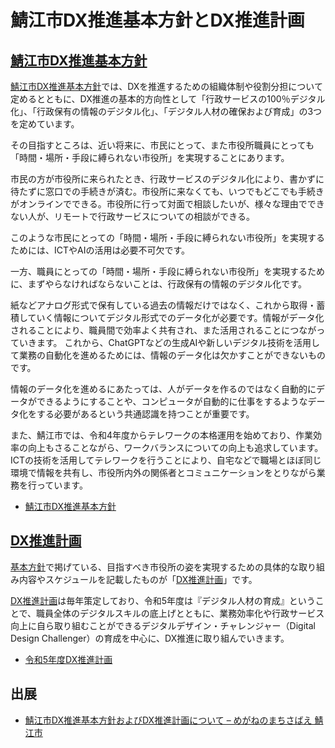 # 鯖江市DX推進基本方針とDX推進計画

## [鯖江市DX推進基本方針](鯖江市DX推進基本方針.md)

[鯖江市DX推進基本方針](鯖江市DX推進基本方針.md)では、DXを推進するための組織体制や役割分担について定めるとともに、DX推進の基本的方向性として「行政サービスの100％デジタル化」、「行政保有の情報のデジタル化」、「デジタル人材の確保および育成」の3つを定めています。

その目指すところは、近い将来に、市民にとって、また市役所職員にとっても「時間・場所・手段に縛られない市役所」を実現することにあります。

市民の方が市役所に来られたとき、行政サービスのデジタル化により、書かずに待たずに窓口での手続きが済む。市役所に来なくても、いつでもどこでも手続きがオンラインでできる。市役所に行って対面で相談したいが、様々な理由でできない人が、リモートで行政サービスについての相談ができる。

このような市民にとっての「時間・場所・手段に縛られない市役所」を実現するためには、ICTやAIの活用は必要不可欠です。

一方、職員にとっての「時間・場所・手段に縛られない市役所」を実現するために、まずやらなければならないことは、行政保有の情報のデジタル化です。

紙などアナログ形式で保有している過去の情報だけではなく、これから取得・蓄積していく情報についてデジタル形式でのデータ化が必要です。情報がデータ化されることにより、職員間で効率よく共有され、また活用されることにつながっていきます。 これから、ChatGPTなどの生成AIや新しいデジタル技術を活用して業務の自動化を進めるためには、情報のデータ化は欠かすことができないものです。

情報のデータ化を進めるにあたっては、人がデータを作るのではなく自動的にデータができるようにすることや、コンピュータが自動的に仕事をするようなデータ化をする必要があるという共通認識を持つことが重要です。

また、鯖江市では、令和4年度からテレワークの本格運用を始めており、作業効率の向上もさることながら、ワークバランスについての向上も追求しています。ICTの技術を活用してテレワークを行うことにより、自宅などで職場とほぼ同じ環境で情報を共有し、市役所内外の関係者とコミュニケーションをとりながら業務を行っています。

- [鯖江市DX推進基本方針](鯖江市DX推進基本方針.md)

## [DX推進計画](鯖江市DX推進計画.md)

[基本方針](鯖江市DX推進基本方針.md)で掲げている、目指すべき市役所の姿を実現するための具体的な取り組み内容やスケジュールを記載したものが「[DX推進計画](鯖江市DX推進計画.md)」です。

[DX推進計画](鯖江市DX推進計画.md)は毎年策定しており、令和5年度は『デジタル人材の育成』ということで、職員全体のデジタルスキルの底上げとともに、業務効率化や行政サービス向上に自ら取り組むことができるデジタルデザイン・チャレンジャー（Digital Design Challenger）の育成を中心に、DX推進に取り組んでいきます。

- [令和5年度DX推進計画](鯖江市DX推進計画.md)

## 出展

- [鯖江市DX推進基本方針およびDX推進計画について – めがねのまちさばえ 鯖江市](https://www.city.sabae.fukui.jp/about_city/it_nomachi/dxsuishin.html)
